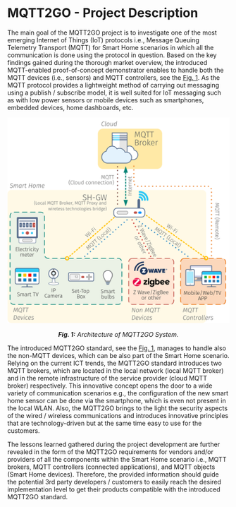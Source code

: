 # MQTT2GO - Project Description

The main goal of the MQTT2GO project is to investigate one of the most emerging Internet of Things (IoT) protocols i.e., Message Queuing Telemetry Transport (MQTT) for Smart Home scenarios in which all the communication is done using the protocol in question. Based on the key findings gained during the thorough market overview, the introduced MQTT-enabled proof-of-concept demonstrator enables to handle both the MQTT devices (i.e., sensors) and MQTT controllers, see the <a href="#fig1">Fig. 1</a>. As the MQTT protocol provides a lightweight method of carrying out messaging using a publish / subscribe model, it is well suited for IoT messaging such as with low power sensors or mobile devices such as smartphones, embedded devices, home dashboards, etc.

<p align="center" >
	<img src="mqtt_architecture.svg" alt="Architecture of MQTT2GO System." width="600"/>
</p>
<p align="center" >
	<a name="fig1"></a><em><strong>Fig. 1:</strong> Architecture of MQTT2GO System.</em>
</p>

The introduced MQTT2GO standard, see the <a href="#fig1">Fig. 1</a>, manages to handle also the non-MQTT devices, which can be also part of the Smart Home scenario. Relying on the current ICT trends, the MQTT2GO standard introduces two MQTT brokers, which are located in the local network (local MQTT broker) and in the remote infrastructure of the service provider (cloud MQTT broker) respectively. This innovative concept opens the door to a wide variety of communication scenarios e.g., the configuration of the new smart home sensor can be done via the smartphone, which is even not present in the local WLAN. Also, the MQTT2GO brings to the light the security aspects of the wired / wireless communications and introduces innovative principles that are technology-driven but at the same time easy to use for the customers.

The lessons learned gathered during the project development are further revealed in the form of the MQTT2GO requirements for vendors and/or providers of all the components within the Smart Home scenario i.e., MQTT brokers, MQTT controllers (connected applications), and MQTT objects (Smart Home devices). Therefore, the provided information should guide the potential 3rd party developers / customers to easily reach the desired implementation level to get their products compatible with the introduced MQTT2GO standard.

